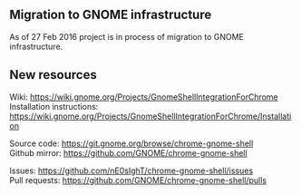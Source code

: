 Migration to GNOME infrastructure
------------

As of 27 Feb 2016 project is in process of migration
to GNOME infrastructure.

New resources
------------

Wiki: https://wiki.gnome.org/Projects/GnomeShellIntegrationForChrome
Installation instructions: https://wiki.gnome.org/Projects/GnomeShellIntegrationForChrome/Installation

Source code: https://git.gnome.org/browse/chrome-gnome-shell  
Github mirror: https://github.com/GNOME/chrome-gnome-shell

Issues: https://github.com/nE0sIghT/chrome-gnome-shell/issues  
Pull requests: https://github.com/GNOME/chrome-gnome-shell/pulls
